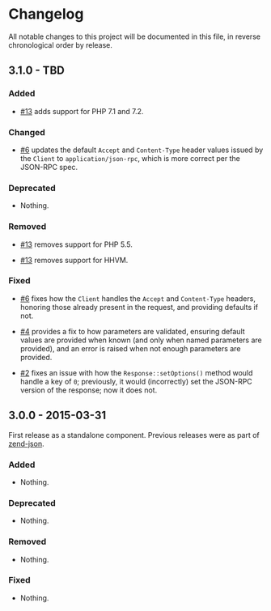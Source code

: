 # Changelog

All notable changes to this project will be documented in this file, in reverse chronological order by release.

## 3.1.0 - TBD

### Added

- [#13](https://github.com/zendframework/zend-json-server/pull/13) adds support for PHP 7.1 and 7.2.

### Changed

- [#6](https://github.com/zendframework/zend-json-server/pull/6) updates the default `Accept` and `Content-Type` header values issued
  by the `Client` to `application/json-rpc`, which is more correct per the JSON-RPC spec.

### Deprecated

- Nothing.

### Removed

- [#13](https://github.com/zendframework/zend-json-server/pull/13) removes support for PHP 5.5.

- [#13](https://github.com/zendframework/zend-json-server/pull/13) removes support for HHVM.

### Fixed

- [#6](https://github.com/zendframework/zend-json-server/pull/6) fixes how the `Client` handles the `Accept` and `Content-Type` headers,
  honoring those already present in the request, and providing defaults if not.

- [#4](https://github.com/zendframework/zend-json-server/pull/4) provides a fix to how parameters are validated, ensuring default values
  are provided when known (and only when named parameters are provided), and an error
  is raised when not enough parameters are provided.

- [#2](https://github.com/zendframework/zend-json-server/pull/2) fixes an issue with how the `Response::setOptions()` method would handle a
  key of `0`; previously, it would (incorrectly) set the JSON-RPC version of the response;
  now it does not.

## 3.0.0 - 2015-03-31

First release as a standalone component. Previous releases were as part of
[zend-json](https://github.com/zendframework/zend-json).

### Added

- Nothing.

### Deprecated

- Nothing.

### Removed

- Nothing.

### Fixed

- Nothing.

